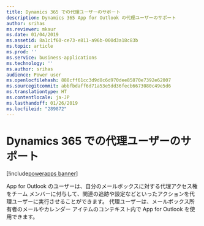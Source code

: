 ```yaml
---
title: Dynamics 365 での代理ユーザーのサポート
description: Dynamics 365 App for Outlook の代理ユーザーのサポート
author: srihas
ms.reviewer: mkaur
ms.date: 01/04/2019
ms.assetid: 8a1c1f60-ce73-e811-a96b-000d3a18c83b
ms.topic: article
ms.prod: ''
ms.service: business-applications
ms.technology: ''
ms.author: srihas
audience: Power user
ms.openlocfilehash: 888cff61cc3d9d8c6d970dee85870e7392e62007
ms.sourcegitcommit: abbfbdaff6d71a53e5dd36fecb6673080c49e5d6
ms.translationtype: HT
ms.contentlocale: ja-JP
ms.lasthandoff: 01/26/2019
ms.locfileid: "289872"
---
```

# <a name="support-for-delegate-users-in-dynamics-365"></a>Dynamics 365 での代理ユーザーのサポート


[!include[powerapps banner](../includes/powerapps.md)]

App for Outlook のユーザーは、自分のメールボックスに対する代理アクセス権をチーム メンバーに付与して、関連の追跡や設定などといったアクションを代理ユーザーに実行させることができます。 代理ユーザーは、メールボックス所有者のメールやカレンダー アイテムのコンテキスト内で App for Outlook を使用できます。
